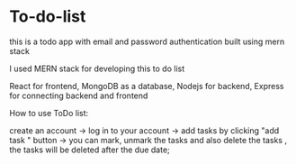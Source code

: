 # To-do-list
this is a todo app with email and password authentication built using mern stack

I used MERN stack for developing this to do list

React for frontend, 
MongoDB as a database,
Nodejs for backend,
Express for connecting backend and frontend

How to use ToDo list: 

create an account -> log in to your account -> add tasks by clicking "add task " button -> you can mark, unmark the tasks and also delete the tasks , the tasks will be 
deleted after the due date;

